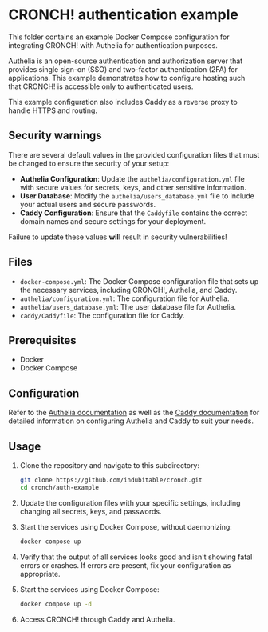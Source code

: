 # CRONCH! authentication example

This folder contains an example Docker Compose configuration for integrating CRONCH! with Authelia for authentication purposes.

Authelia is an open-source authentication and authorization server that provides single sign-on (SSO) and two-factor authentication (2FA) for applications. This example demonstrates how to configure hosting such that CRONCH! is accessible only to authenticated users.

This example configuration also includes Caddy as a reverse proxy to handle HTTPS and routing.

## Security warnings

There are several default values in the provided configuration files that must be changed to ensure the security of your setup:

- **Authelia Configuration**: Update the `authelia/configuration.yml` file with secure values for secrets, keys, and other sensitive information.
- **User Database**: Modify the `authelia/users_database.yml` file to include your actual users and secure passwords.
- **Caddy Configuration**: Ensure that the `Caddyfile` contains the correct domain names and secure settings for your deployment.

Failure to update these values **will** result in security vulnerabilities!

## Files

- `docker-compose.yml`: The Docker Compose configuration file that sets up the necessary services, including CRONCH!, Authelia, and Caddy.
- `authelia/configuration.yml`: The configuration file for Authelia.
- `authelia/users_database.yml`: The user database file for Authelia.
- `caddy/Caddyfile`: The configuration file for Caddy.

## Prerequisites

- Docker
- Docker Compose

## Configuration

Refer to the [Authelia documentation](https://www.authelia.com/) as well as the [Caddy documentation](https://caddyserver.com/docs/) for detailed information on configuring Authelia and Caddy to suit your needs.

## Usage

1. Clone the repository and navigate to this subdirectory:
	```sh
	git clone https://github.com/indubitable/cronch.git
	cd cronch/auth-example
	```

2. Update the configuration files with your specific settings, including changing all secrets, keys, and passwords.

3. Start the services using Docker Compose, without daemonizing:
	```sh
	docker compose up
	```

4. Verify that the output of all services looks good and isn't showing fatal errors or crashes. If errors are present, fix your configuration as appropriate.

5. Start the services using Docker Compose:
	```sh
	docker compose up -d
	```

6. Access CRONCH! through Caddy and Authelia.
